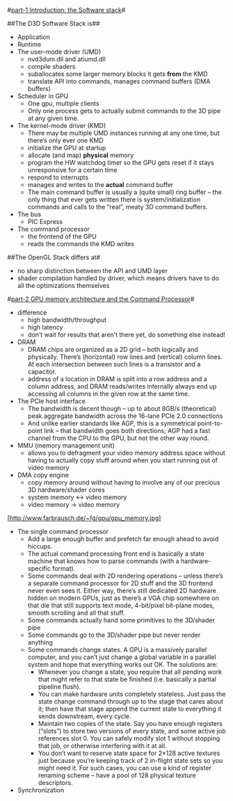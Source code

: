 #[part-1 Introduction: the Software stack](http://fgiesen.wordpress.com/2011/07/01/a-trip-through-the-graphics-pipeline-2011-part-1/)#


##The D3D Software Stack is##

- Application
- Runtime
- The user-mode driver (UMD)
	- nvd3dum.dll and atiumd.dll
	- compile shaders
	- suballocates some larger memory blocks it gets **from** the KMD
	- translate API into commands, manages command buffers (DMA buffers)
- Scheduler in GPU
	- One gpu, multiple clients
	- Only one process gets to actually submit commands to the 3D pipe at any given time.
- The kernel-mode driver (KMD)
	- There may be multiple UMD instances running at any one time, but there’s only ever one KMD
	- initialize the GPU at startup
	- allocate (and map) **physical** memory
	- program the HW watchdog timer so the GPU gets reset if it stays unresponsive for a certain time
	- respond to interrupts
	- manages and writes to the **actual** command buffer
	- The main command buffer is usually a (quite small) ring buffer – the only thing that ever gets written there is system/initialization commands and calls to the “real”, meaty 3D command buffers.
- The bus
	- PIC Express
- The command processor
	- the frontend of the GPU
	- reads the commands the KMD writes

##The OpenGL Stack differs at#
- no sharp distinction between the API and UMD layer
- shader compilation handled by driver, which means drivers have to do all the optimizations themselves

#[part-2 GPU memory architecture and the Command Processor](http://fgiesen.wordpress.com/2011/07/02/a-trip-through-the-graphics-pipeline-2011-part-2/)#
- difference
	- high bandwidth/throughput 
	- high latency
	- don’t wait for results that aren’t there yet, do something else instead!
- DRAM
	- DRAM chips are organized as a 2D grid – both logically and physically. There’s (horizontal) row lines and (vertical) column lines. At each intersection between such lines is a transistor and a capacitor.
	- address of a location in DRAM is split into a row address and a column address, and DRAM reads/writes internally always end up accessing all columns in the given row at the same time.
- The PCIe host interface
	- The bandwidth is decent though – up to about 8GB/s (theoretical) peak aggregate bandwidth across the 16-lane PCIe 2.0 connections
	- And unlike earlier standards like AGP, this is a symmetrical point-to-point link – that bandwidth goes both directions; AGP had a fast channel from the CPU to the GPU, but not the other way round.
- MMU (memory management unit)
	- allows you to defragment your video memory address space without having to actually copy stuff around when you start running out of video memory
- DMA copy engine
	- copy memory around without having to involve any of our precious 3D hardware/shader cores
	- system memory <-> video memory
 	- video memory -> video memory

[http://www.farbrausch.de/~fg/gpu/gpu_memory.jpg]

- The single command processor
	- Add a large enough buffer and prefetch far enough ahead to avoid hiccups.
	- The actual command processing front end is basically a state machine that knows how to parse commands (with a hardware-specific format). 
	- Some commands deal with 2D rendering operations – unless there’s a separate command processor for 2D stuff and the 3D frontend never even sees it. Either way, there’s still dedicated 2D hardware hidden on modern GPUs, just as there’s a VGA chip somewhere on that die that still supports text mode, 4-bit/pixel bit-plane modes, smooth scrolling and all that stuff. 
	- Some commands actually hand some primitives to the 3D/shader pipe
	- Some commands go to the 3D/shader pipe but never render anything
	- Some commands change states. A GPU is a massively parallel computer, and you can’t just change a global variable in a parallel system and hope that everything works out OK. The solutions are:
		- Whenever you change a state, you require that all pending work that might refer to that state be finished (i.e. basically a partial pipeline flush).
		- You can make hardware units completely stateless. Just pass the state change command through up to the stage that cares about it; then have that stage append the current state to everything it sends downstream, every cycle.
		- Maintain two copies of the state. Say you have enough registers (“slots”) to store two versions of every state, and some active job references slot 0. You can safely modify slot 1 without stopping that job, or otherwise interfering with it at all. 
		- You don’t want to reserve state space for 2*128 active textures just because you’re keeping track of 2 in-flight state sets so you might need it. For such cases, you can use a kind of register renaming scheme – have a pool of 128 physical texture descriptors.
- Synchronization
	